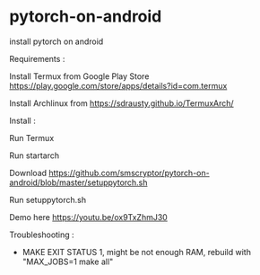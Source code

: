 # pytorch-on-android

install pytorch on android


Requirements :

Install Termux from Google Play Store https://play.google.com/store/apps/details?id=com.termux

Install Archlinux from https://sdrausty.github.io/TermuxArch/


Install :

Run Termux

Run startarch

Download https://github.com/smscryptor/pytorch-on-android/blob/master/setuppytorch.sh

Run setuppytorch.sh

Demo here https://youtu.be/ox9TxZhmJ30

Troubleshooting :

- MAKE EXIT STATUS 1, might be not enough RAM, rebuild with "MAX_JOBS=1 make all"
